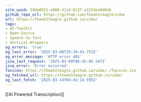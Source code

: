 ```yaml
---
site_uuid: 59da0551-e000-411d-8137-a2224ee8d8eb
github_repo_url: https://github.com/thewh1teagle/vibe
url: https://thewh1teagle.github.io/vibe/
tags:
- AI-Toolkit
- Open-Source
- Speech-to-Text
- Vertical-Wrappers
og_errors: 'true'
og_last_error: '2025-03-08T20:39:43.753Z'
og_error_message: 'HTTP error 401'
jina_last_request: '2025-03-09T06:45:05.547Z'
jina_error: 'Error occurred'
favicon: https://thewh1teagle.github.io/vibe/./favicon.ico
og_fetched_url: https://thewh1teagle.github.io/vibe/
og_last_fetch: '2025-03-14T04:43:14.595Z'
---
```



[[AI Powered Transcription]]
